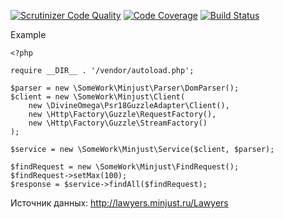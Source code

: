 [![Scrutinizer Code Quality](https://scrutinizer-ci.com/g/somework/minjust/badges/quality-score.png?b=master)](https://scrutinizer-ci.com/g/somework/minjust/?branch=master)
[![Code Coverage](https://scrutinizer-ci.com/g/somework/minjust/badges/coverage.png?b=master)](https://scrutinizer-ci.com/g/somework/minjust/?branch=master)
[![Build Status](https://scrutinizer-ci.com/g/somework/minjust/badges/build.png?b=master)](https://scrutinizer-ci.com/g/somework/minjust/build-status/master)

Example

```$xslt
<?php

require __DIR__ . '/vendor/autoload.php';

$parser = new \SomeWork\Minjust\Parser\DomParser();
$client = new \SomeWork\Minjust\Client(
    new \DivineOmega\Psr18GuzzleAdapter\Client(),
    new \Http\Factory\Guzzle\RequestFactory(),
    new \Http\Factory\Guzzle\StreamFactory()
);

$service = new \SomeWork\Minjust\Service($client, $parser);

$findRequest = new \SomeWork\Minjust\FindRequest();
$findRequest->setMax(100);
$response = $service->findAll($findRequest);
```

Источник данных: http://lawyers.minjust.ru/Lawyers